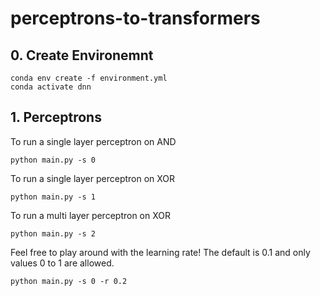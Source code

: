 # perceptrons-to-transformers

## 0. Create Environemnt

```SHELL
conda env create -f environment.yml
conda activate dnn
```

## 1. Perceptrons
To run a single layer perceptron on AND
```SHELL
python main.py -s 0
```
To run a single layer perceptron on XOR
```SHELL
python main.py -s 1
```
To run a multi layer perceptron on XOR
```SHELL
python main.py -s 2
```

Feel free to play around with the learning rate! The default is 0.1 and only values 0 to 1 are allowed.
```SHELL
python main.py -s 0 -r 0.2
```
